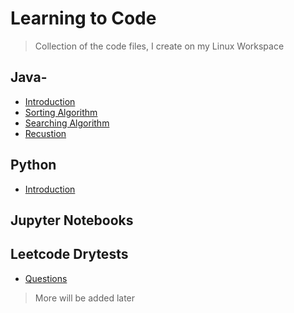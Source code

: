 # Learning to Code

> Collection of the code files, I create on my Linux Workspace

## Java-

- [Introduction](HelloJava.java)
- [Sorting Algorithm](Sorting)
- [Searching Algorithm](Searching)
- [Recustion](Recursion)

## Python

- [Introduction](HelloPython.py)

## Jupyter Notebooks

## Leetcode Drytests

- [Questions](Leetcode)

> More will be added later